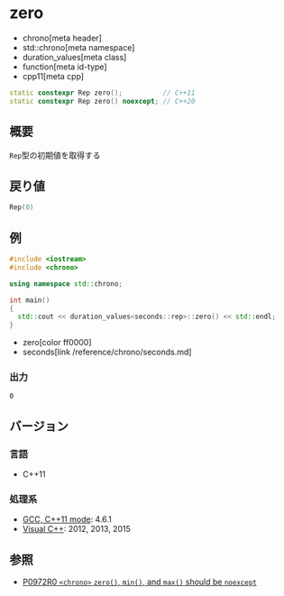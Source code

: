 # zero
* chrono[meta header]
* std::chrono[meta namespace]
* duration_values[meta class]
* function[meta id-type]
* cpp11[meta cpp]

```cpp
static constexpr Rep zero();          // C++11
static constexpr Rep zero() noexcept; // C++20
```

## 概要
`Rep`型の初期値を取得する


## 戻り値
```cpp
Rep(0)
```


## 例
```cpp example
#include <iostream>
#include <chrono>

using namespace std::chrono;

int main()
{
  std::cout << duration_values<seconds::rep>::zero() << std::endl;
}
```
* zero[color ff0000]
* seconds[link /reference/chrono/seconds.md]


### 出力
```
0
```


## バージョン
### 言語
- C++11

### 処理系
- [GCC, C++11 mode](/implementation.md#gcc): 4.6.1
- [Visual C++](/implementation.md#visual_cpp): 2012, 2013, 2015


## 参照
- [P0972R0 `<chrono>` `zero()`, `min()`, and `max()` should be `noexcept`](http://www.open-std.org/jtc1/sc22/wg21/docs/papers/2018/p0972r0.pdf)
